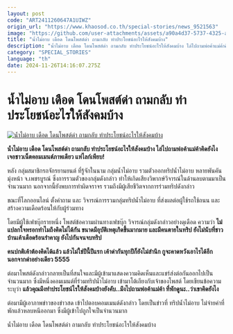 ```yaml
---
layout: post
code: "ART2411260647A1UIWZ"
origin_url: "https://www.khaosod.co.th/special-stories/news_9521563"
image: "https://github.com/user-attachments/assets/a90a4d37-5737-4325-a93a-ca53e6319008"
title: "น้ำไม่อาบ เดือด โดนโพสต์ด่า ถามกลับ ทำประโยชน์อะไรให้สังคมบ้าง"
description: "น้ำไม่อาบ เดือด โดนโพสต์ด่า ถามกลับ ทำประโยชน์อะไรให้สังคมบ้าง ไล่ไปถามพ่อค้าแม่ค้าคิดยังไง เจอชาวเน็ตคอมเมนต์ภาพเดียว แห่ไลก์เพียบ!"
category: "SPECIAL_STORIES"
language: "th"
date: 2024-11-26T14:16:07.275Z
---
```


# น้ำไม่อาบ เดือด โดนโพสต์ด่า ถามกลับ ทำประโยชน์อะไรให้สังคมบ้าง

[![น้ำไม่อาบ เดือด โดนโพสต์ด่า ถามกลับ ทำประโยชน์อะไรให้สังคมบ้าง](https://www.khaosod.co.th/wpapp/uploads/2024/11/dont-shower.jpg "น้ำไม่อาบ เดือด โดนโพสต์ด่า ถามกลับ ทำประโยชน์อะไรให้สังคมบ้าง")](https://www.khaosod.co.th/wpapp/uploads/2024/11/dont-shower.jpg)

**น้ำไม่อาบ เดือด โดนโพสต์ด่า ถามกลับ ทำประโยชน์อะไรให้สังคมบ้าง ไล่ไปถามพ่อค้าแม่ค้าคิดยังไง เจอชาวเน็ตคอมเมนต์ภาพเดียว แห่ไลก์เพียบ!**

หลัง กลุ่มสมาชิกรถจักรยานยนต์ ที่รู้จักในนาม กลุ่มน้ำไม่อาบ รวมตัวออกทริปน้ำไม่อาบ หลายพันคัน มุ่งหน้า จ.เพชรบูรณ์ ซึ่งการรวมตัวของกลุ่มดังกล่าว ทำให้เกิดเสียงวิพากษ์วิจารณ์ในด้านลบตามมาเป็นจำนวนมาก นอกจากนี้ยังพบการทำผิดจราจร รวมถึงมีผู้เสียชีวิตจากการร่วมทริปดังกล่าว

ขณะที่โลกออนไลน์ ตั้งคำถาม และ วิจารณ์การรวมกลุ่มทริปน้ำไม่อาบ ที่ส่งผลต่อผู้ใช้รถใช้ถนน และสร้างความเดือดร้อนให้กับผู้ร่วมทาง

โดยมีผู้ใช้เฟซบุ๊กรายหนึ่ง โพสต์ข้อความผ่านทางเฟซบุ๊ก วิจารณ์กลุ่มดังกล่าวอย่างดุเดือด ความว่า **ไม่แปลกใจหรอกทำไมถึงคิดไม่ได้กัน ขนาดมีอุบัติเหตุเกิดขึ้นมากมาย และมีคนตายในทริป ยังไม่นับที่ชาวบ้านเค้าเดือดร้อนรำคาญ ยังไปกันจนจบทริป**

**คนปกติเค้าต้องคิดได้แล้ว แล้วไม่ใช่ปีนี้ปีแรก เค้าด่ากันทุกปีก็ยังไม่สำนึก กูจะคาดหวังเอาไรได้อีก นอกจากด่าอย่างเดียว 5555**

ต่อมาโพสต์ดังกล่าวกลายเป็นที่สนใจและมีผู้เข้ามาแสดงความคิดเห็นและแชร์ส่งต่อกันออกไปเป็นจำนวนมาก ซึ่งมีหนึ่งคอมเมนต์ที่ร่วมทริปน้ำไม่อาบ เข้ามาโต้เถียงกับเจ้าของโพสต์ โดยเขียนข้อความ ระบุว่า **แล้วคุณมึงทำประโยชน์ไรให้สังคมบ้างยังคับ..มึงไปถามพ่อค้าแม่ค้า ที่พักดูนะ..ว่าเขาคิดยังไง**

ต่อมามีผู้เอาภาพข่าวของข่าวสด เข้าไปตอบคอมเมนต์ดังกล่าว โดยเป็นข่าวที่ ทริปน้ำไม่อาบ ไม่จ่ายค่าที่พักแล้วหลบหนีออกมา ซึ่งมีผู้เข้าไปถูกใจเป็นจำนวนมาก

น้ำไม่อาบ เดือด โดนโพสต์ด่า ถามกลับ ทำประโยชน์อะไรให้สังคมบ้าง

